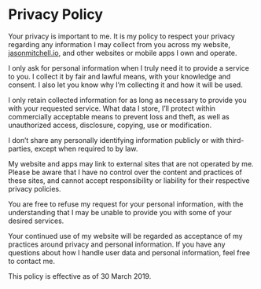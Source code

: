 # Privacy Policy

Your privacy is important to me. It is my policy to respect your privacy regarding any information I may collect from you across my website, [jasonmitchell.io](https://jasonmitchell.io), and other websites or mobile apps I own and operate.

I only ask for personal information when I truly need it to provide a service to you. I collect it by fair and lawful means, with your knowledge and consent. I also let you know why I’m collecting it and how it will be used.

I only retain collected information for as long as necessary to provide you with your requested service. What data I store, I’ll protect within commercially acceptable means to prevent loss and theft, as well as unauthorized access, disclosure, copying, use or modification.

I don’t share any personally identifying information publicly or with third-parties, except when required to by law.

My website and apps may link to external sites that are not operated by me. Please be aware that I have no control over the content and practices of these sites, and cannot accept responsibility or liability for their respective privacy policies.

You are free to refuse my request for your personal information, with the understanding that I may be unable to provide you with some of your desired services.

Your continued use of my website will be regarded as acceptance of my practices around privacy and personal information. If you have any questions about how I handle user data and personal information, feel free to contact me.

This policy is effective as of 30 March 2019.
